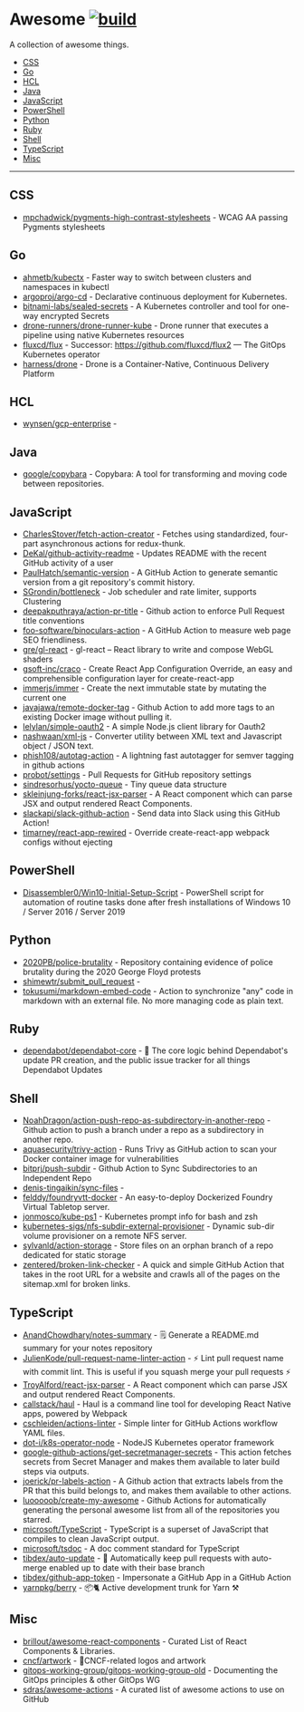 # Awesome  [![build](https://github.com/skleinjung/awesome/workflows/build/badge.svg)](https://github.com/skleinjung/awesome/actions)

A collection of awesome things.

- [CSS](#css)
- [Go](#go)
- [HCL](#hcl)
- [Java](#java)
- [JavaScript](#javascript)
- [PowerShell](#powershell)
- [Python](#python)
- [Ruby](#ruby)
- [Shell](#shell)
- [TypeScript](#typescript)
- [Misc](#misc)

---

## CSS

- [mpchadwick/pygments-high-contrast-stylesheets](https://github.com/mpchadwick/pygments-high-contrast-stylesheets) - WCAG AA passing Pygments stylesheets

## Go

- [ahmetb/kubectx](https://github.com/ahmetb/kubectx) - Faster way to switch between clusters and namespaces in kubectl
- [argoproj/argo-cd](https://github.com/argoproj/argo-cd) - Declarative continuous deployment for Kubernetes.
- [bitnami-labs/sealed-secrets](https://github.com/bitnami-labs/sealed-secrets) - A Kubernetes controller and tool for one-way encrypted Secrets
- [drone-runners/drone-runner-kube](https://github.com/drone-runners/drone-runner-kube) - Drone runner that executes a pipeline using native Kubernetes resources
- [fluxcd/flux](https://github.com/fluxcd/flux) - Successor: https://github.com/fluxcd/flux2 — The GitOps Kubernetes operator
- [harness/drone](https://github.com/harness/drone) - Drone is a Container-Native, Continuous Delivery Platform

## HCL

- [wynsen/gcp-enterprise](https://github.com/wynsen/gcp-enterprise) - 

## Java

- [google/copybara](https://github.com/google/copybara) - Copybara: A tool for transforming and moving code between repositories.

## JavaScript

- [CharlesStover/fetch-action-creator](https://github.com/CharlesStover/fetch-action-creator) - Fetches using standardized, four-part asynchronous actions for redux-thunk.
- [DeKal/github-activity-readme](https://github.com/DeKal/github-activity-readme) - Updates README with the recent GitHub activity of a user
- [PaulHatch/semantic-version](https://github.com/PaulHatch/semantic-version) - A GitHub Action to generate semantic version from a git repository's commit history.
- [SGrondin/bottleneck](https://github.com/SGrondin/bottleneck) - Job scheduler and rate limiter, supports Clustering
- [deepakputhraya/action-pr-title](https://github.com/deepakputhraya/action-pr-title) - Github action to enforce Pull Request title conventions
- [foo-software/binoculars-action](https://github.com/foo-software/binoculars-action) - A GitHub Action to measure web page SEO friendliness.
- [gre/gl-react](https://github.com/gre/gl-react) - gl-react – React library to write and compose WebGL shaders
- [gsoft-inc/craco](https://github.com/gsoft-inc/craco) - Create React App Configuration Override, an easy and comprehensible configuration layer for create-react-app
- [immerjs/immer](https://github.com/immerjs/immer) - Create the next immutable state by mutating the current one
- [javajawa/remote-docker-tag](https://github.com/javajawa/remote-docker-tag) - Github Action to add more tags to an existing Docker image without pulling it.
- [lelylan/simple-oauth2](https://github.com/lelylan/simple-oauth2) - A simple Node.js client library for Oauth2
- [nashwaan/xml-js](https://github.com/nashwaan/xml-js) - Converter utility between XML text and Javascript object / JSON text.
- [phish108/autotag-action](https://github.com/phish108/autotag-action) - A lightning fast autotagger for semver tagging in github actions
- [probot/settings](https://github.com/probot/settings) - Pull Requests for GitHub repository settings
- [sindresorhus/yocto-queue](https://github.com/sindresorhus/yocto-queue) - Tiny queue data structure
- [skleinjung-forks/react-jsx-parser](https://github.com/skleinjung-forks/react-jsx-parser) - A React component which can parse JSX and output rendered React Components.
- [slackapi/slack-github-action](https://github.com/slackapi/slack-github-action) - Send data into Slack using this GitHub Action!
- [timarney/react-app-rewired](https://github.com/timarney/react-app-rewired) - Override create-react-app webpack configs without ejecting

## PowerShell

- [Disassembler0/Win10-Initial-Setup-Script](https://github.com/Disassembler0/Win10-Initial-Setup-Script) - PowerShell script for automation of routine tasks done after fresh installations of Windows 10 / Server 2016 / Server 2019

## Python

- [2020PB/police-brutality](https://github.com/2020PB/police-brutality) - Repository containing evidence of police brutality during the 2020 George Floyd protests
- [shimewtr/submit_pull_request](https://github.com/shimewtr/submit_pull_request) - 
- [tokusumi/markdown-embed-code](https://github.com/tokusumi/markdown-embed-code) - Action to synchronize "any" code in markdown with an external file. No more managing code as plain text.

## Ruby

- [dependabot/dependabot-core](https://github.com/dependabot/dependabot-core) - 🤖 The core logic behind Dependabot's update PR creation, and the public issue tracker for all things Dependabot Updates

## Shell

- [NoahDragon/action-push-repo-as-subdirectory-in-another-repo](https://github.com/NoahDragon/action-push-repo-as-subdirectory-in-another-repo) - Github action to push a branch under a repo as a subdirectory in another repo.
- [aquasecurity/trivy-action](https://github.com/aquasecurity/trivy-action) - Runs Trivy as GitHub action to scan your Docker container image for vulnerabilities
- [bitprj/push-subdir](https://github.com/bitprj/push-subdir) - Github Action to Sync Subdirectories to an Independent Repo
- [denis-tingaikin/sync-files](https://github.com/denis-tingaikin/sync-files) - 
- [felddy/foundryvtt-docker](https://github.com/felddy/foundryvtt-docker) - An easy-to-deploy Dockerized Foundry Virtual Tabletop server.
- [jonmosco/kube-ps1](https://github.com/jonmosco/kube-ps1) - Kubernetes prompt info for bash and zsh
- [kubernetes-sigs/nfs-subdir-external-provisioner](https://github.com/kubernetes-sigs/nfs-subdir-external-provisioner) - Dynamic sub-dir volume provisioner on a remote NFS server.
- [sylvanld/action-storage](https://github.com/sylvanld/action-storage) - Store files on an orphan branch of a repo dedicated for static storage
- [zentered/broken-link-checker](https://github.com/zentered/broken-link-checker) - A quick and simple GitHub Action that takes in the root URL for a website and crawls all of the pages on the sitemap.xml for broken links.

## TypeScript

- [AnandChowdhary/notes-summary](https://github.com/AnandChowdhary/notes-summary) - 🗒️ Generate a README.md summary for your notes repository
- [JulienKode/pull-request-name-linter-action](https://github.com/JulienKode/pull-request-name-linter-action) - ⚡️ Lint pull request name with commit lint. This is useful if you squash merge your pull requests ⚡️
- [TroyAlford/react-jsx-parser](https://github.com/TroyAlford/react-jsx-parser) - A React component which can parse JSX and output rendered React Components.
- [callstack/haul](https://github.com/callstack/haul) - Haul is a command line tool for developing React Native apps, powered by Webpack
- [cschleiden/actions-linter](https://github.com/cschleiden/actions-linter) - Simple linter for GitHub Actions workflow YAML files.
- [dot-i/k8s-operator-node](https://github.com/dot-i/k8s-operator-node) - NodeJS Kubernetes operator framework
- [google-github-actions/get-secretmanager-secrets](https://github.com/google-github-actions/get-secretmanager-secrets) - This action fetches secrets from Secret Manager and makes them available to later build steps via outputs.
- [joerick/pr-labels-action](https://github.com/joerick/pr-labels-action) - A Github action that extracts labels from the PR that this build belongs to, and makes them available to other actions.
- [luooooob/create-my-awesome](https://github.com/luooooob/create-my-awesome) - Github Actions for automatically generating the personal awesome list from all of the repositories you starred.
- [microsoft/TypeScript](https://github.com/microsoft/TypeScript) - TypeScript is a superset of JavaScript that compiles to clean JavaScript output.
- [microsoft/tsdoc](https://github.com/microsoft/tsdoc) - A doc comment standard for TypeScript
- [tibdex/auto-update](https://github.com/tibdex/auto-update) - 🔄 Automatically keep pull requests with auto-merge enabled up to date with their base branch
- [tibdex/github-app-token](https://github.com/tibdex/github-app-token) - Impersonate a GitHub App in a GitHub Action
- [yarnpkg/berry](https://github.com/yarnpkg/berry) - 📦🐈 Active development trunk for Yarn ⚒

## Misc

- [brillout/awesome-react-components](https://github.com/brillout/awesome-react-components) - Curated List of React Components & Libraries.
- [cncf/artwork](https://github.com/cncf/artwork) - 🎨CNCF-related logos and artwork
- [gitops-working-group/gitops-working-group-old](https://github.com/gitops-working-group/gitops-working-group-old) - Documenting the GitOps principles & other GitOps WG
- [sdras/awesome-actions](https://github.com/sdras/awesome-actions) - A curated list of awesome actions to use on GitHub

